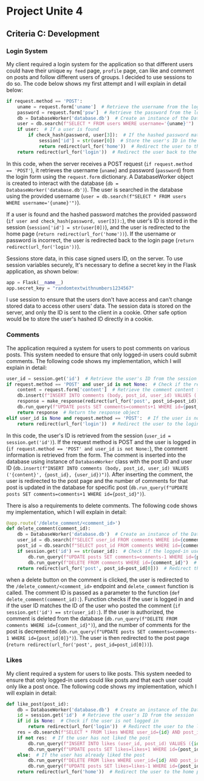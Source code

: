 # Project Unite 4
## Criteria C: Development
### Login System
My client required a login system for the application so that different users could have their unique `my feed` page, `profile` page, can like and comment on posts and follow different users of groups. I decided to use sessions to do so. The code below shows my first attempt and I will explain in detail below:
    
```python
if request.method == 'POST':
    uname = request.form['uname']  # Retrieve the username from the login form
    password = request.form['psw']  # Retrieve the password from the login form
    db = DatabaseWorker('database.db')  # Create an instance of the DatabaseWorker class to interact with the database
    user = db.search(f"SELECT * FROM users WHERE username='{uname}'")  # Search for the user in the database
    if user:  # If a user is found
        if check_hash(password, user[3]):  # If the hashed password matches the provided password
            session['id'] = str(user[0])  # Store the user's ID in the session
            return redirect(url_for('home'))  # Redirect the user to the home page
    return redirect(url_for('login'))  # Redirect the user back to the login page if the username or password is incorrect
```
In this code, when the server receives a POST request (`if request.method == 'POST'`), it retrieves the username (`uname`) and password (`password`) from the login form using the `request.form` dictionary. A DatabaseWorker object is created to interact with the database (`db = DatabaseWorker('database.db')`). The user is searched in the database using the provided username (`user = db.search(f"SELECT * FROM users WHERE username='{uname}'")`).

If a user is found and the hashed password matches the provided password (`if user and check_hash(password, user[3]):`), the user's ID is stored in the session (`session['id'] = str(user[0])`), and the user is redirected to the home page (`return redirect(url_for('home'))`). If the username or password is incorrect, the user is redirected back to the login page (`return redirect(url_for('login'))`).

Sessions store data, in this case signed users ID,  on the server. To use session variables securely, It's necessary to define a secret key in the Flask application, as shown below:

``` python
app = Flask(__name__)
app.secret_key = "randomtextwithnumbers1234567"
```
I use session to ensure that the users don't have access and can't change stored data to access other users' data. The session data is stored on the server, and only the ID is sent to the client in a cookie. Other safe option would be to store the user's hashed ID directly in a cookie.

### Comments
The application required a system for users to post comments on various posts. This system needed to ensure that only logged-in users could submit comments. The following code shows my implementation, which I will explain in detail:
``` python
user_id = session.get('id')  # Retrieve the user's ID from the session
if request.method == 'POST' and user_id is not None:  # Check if the request method is POST and the user is logged in
    content = request.form['content']  # Retrieve the comment content from the form
    db.insert(f"INSERT INTO comments (body, post_id, user_id) VALUES ('{content}', {post_id}, {user_id})")  # Insert the comment into the database
    response = make_response(redirect(url_for('post', post_id=post_id)))  # Create a response object to redirect the user to the post page
    db.run_query(f"UPDATE posts SET comments=comments+1 WHERE id={post_id}")  # Increment the number of comments for the post
    return response  # Return the response object
elif user_id is None and request.method == 'POST':  # If the user is not logged in and the request method is POST
    return redirect(url_for('login'))  # Redirect the user to the login page
```
In this code, the user's ID is retrieved from the session (`user_id = session.get('id')`). If the request method is POST and the user is logged in (`if request.method == 'POST' and user_id is not None:`), the comment information is retrieved from the form. The comment is inserted into the database using instance of `DatabaseWorker` class with the post ID and user ID (`db.insert(f"INSERT INTO comments (body, post_id, user_id) VALUES ('{content}', {post_id}, {user_id})")`).
After inserting the comment, the user is redirected to the post page and the number of comments for that post is updated in the database for specific post (`db.run_query(f"UPDATE posts SET comments=comments+1 WHERE id={post_id}")`).

There is also a requirements to delete comments. The following code shows my implementation, which I will explain in detail:
``` python
@app.route('/delete_comment/<comment_id>')
def delete_comment(comment_id):
    db = DatabaseWorker('database.db')  # Create an instance of the DatabaseWorker class to interact with the database
    user_id = db.search(f"SELECT user_id FROM comments WHERE id={comment_id}", multiple=True)[0][0]  # Retrieve the user ID who posted the comment
    post_id = db.search(f"SELECT post_id FROM comments WHERE id={comment_id}")  # Retrieve the post ID of the comment
    if session.get('id') == str(user_id):  # Check if the logged-in user is authorized to delete the comment
        db.run_query(f"UPDATE posts SET comments=comments-1 WHERE id={post_id[0]}")  # Decrement the number of comments for the post
        db.run_query(f"DELETE FROM comments WHERE id={comment_id}")  # Delete the comment from the database
    return redirect(url_for('post', post_id=post_id[0]))  # Redirect the user to the post page
```
when a delete button on the comment is clicked, the user is redirected to the `/delete_comment/<comment_id>` endpoint and `delete_comment` function is called. The comment ID is passed as a parameter to the function (`def delete_comment(comment_id):`). Function checks if the user is logged in and if the user ID matches the ID of the user who posted the comment (`if session.get('id') == str(user_id):`). If the user is authorized, the comment is deleted from the database (`db.run_query(f"DELETE FROM comments WHERE id={comment_id}")`), and the number of comments for the post is decremented (`db.run_query(f"UPDATE posts SET comments=comments-1 WHERE id={post_id[0]}")`). The user is then redirected to the post page (`return redirect(url_for('post', post_id=post_id[0]))`).

### Likes
My client required a system for users to like posts. This system needed to ensure that only logged-in users could like posts and that each user could only like a post once. The following code shows my implementation, which I will explain in detail:
``` python
def like_post(post_id):
    db = DatabaseWorker('database.db')  # Create an instance of the DatabaseWorker class to interact with the database
    id = session.get('id')  # Retrieve the user's ID from the session
    if id is None:  # Check if the user is not logged in
        return redirect(url_for('login'))  # Redirect the user to the login page
    res = db.search(f"SELECT * FROM likes WHERE user_id={id} AND post_id={post_id}")  # Check if the user has already liked the post
    if not res:  # If the user has not liked the post
        db.run_query(f"INSERT INTO likes (user_id, post_id) VALUES ({id}, {post_id})")  # Insert a new like record into the database
        db.run_query(f"UPDATE posts SET likes=likes+1 WHERE id={post_id}")  # Increment the number of likes for the post
    else:  # If the user has already liked the post
        db.run_query(f"DELETE FROM likes WHERE user_id={id} AND post_id={post_id}")  # Remove the like record from the database
        db.run_query(f"UPDATE posts SET likes=likes-1 WHERE id={post_id}")  # Decrement the number of likes for the post
    return redirect(url_for('home'))  # Redirect the user to the home page
```

